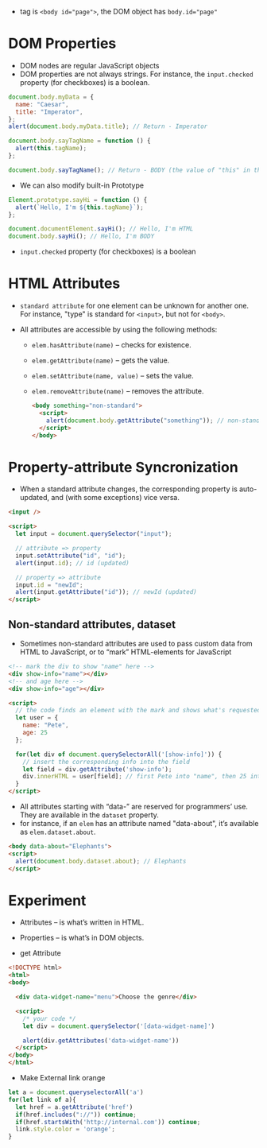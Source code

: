 - tag is `<body id="page">`, the DOM object has `body.id="page"`

# DOM Properties

- DOM nodes are regular JavaScript objects
- DOM properties are not always strings. For instance, the `input.checked` property (for checkboxes) is a boolean.

```js
document.body.myData = {
  name: "Caesar",
  title: "Imperator",
};
alert(document.body.myData.title); // Return - Imperator

document.body.sayTagName = function () {
  alert(this.tagName);
};

document.body.sayTagName(); // Return - BODY (the value of "this" in the method is document.body)
```

- We can also modify built-in Prototype

```js
Element.prototype.sayHi = function () {
  alert(`Hello, I'm ${this.tagName}`);
};

document.documentElement.sayHi(); // Hello, I'm HTML
document.body.sayHi(); // Hello, I'm BODY
```

- `input.checked` property (for checkboxes) is a boolean

# HTML Attributes

- `standard attribute` for one element can be unknown for another one. For instance, "type" is standard for `<input>`, but not for `<body>`.
- All attributes are accessible by using the following methods:

  - `elem.hasAttribute(name)` – checks for existence.
  - `elem.getAttribute(name)` – gets the value.
  - `elem.setAttribute(name, value)` – sets the value.
  - `elem.removeAttribute(name)` – removes the attribute.

    ```html
    <body something="non-standard">
      <script>
        alert(document.body.getAttribute("something")); // non-standard
      </script>
    </body>
    ```

# Property-attribute Syncronization

- When a standard attribute changes, the corresponding property is auto-updated, and (with some exceptions) vice versa.

```html
<input />

<script>
  let input = document.querySelector("input");

  // attribute => property
  input.setAttribute("id", "id");
  alert(input.id); // id (updated)

  // property => attribute
  input.id = "newId";
  alert(input.getAttribute("id")); // newId (updated)
</script>
```

## Non-standard attributes, dataset
- Sometimes non-standard attributes are used to pass custom data from HTML to JavaScript, or to “mark” HTML-elements for JavaScript

```html
<!-- mark the div to show "name" here -->
<div show-info="name"></div>
<!-- and age here -->
<div show-info="age"></div>

<script>
  // the code finds an element with the mark and shows what's requested
  let user = {
    name: "Pete",
    age: 25
  };

  for(let div of document.querySelectorAll('[show-info]')) {
    // insert the corresponding info into the field
    let field = div.getAttribute('show-info');
    div.innerHTML = user[field]; // first Pete into "name", then 25 into "age"
  }
</script>
```

- All attributes starting with “data-” are reserved for programmers’ use. They are available in the `dataset` property.
- for instance, if an `elem` has an attribute named "data-about", it’s available as `elem.dataset.about`.

```html
<body data-about="Elephants">
<script>
  alert(document.body.dataset.about); // Elephants
</script>
```

# Experiment

- Attributes – is what’s written in HTML.
- Properties – is what’s in DOM objects.

- get Attribute
```html
<!DOCTYPE html>
<html>
<body>

  <div data-widget-name="menu">Choose the genre</div>

  <script>
    /* your code */
    let div = document.querySelector('[data-widget-name]')

    alert(div.getAttributes('data-widget-name'))
  </script>
</body>
</html>
```

- Make External link orange
```js
let a = document.queryselectorAll('a')
for(let link of a){
  let href = a.getAttribute('href')
  if(href.includes("://")) continue;
  if(href.startsWith('http://internal.com')) continue;
  link.style.color = 'orange';
}